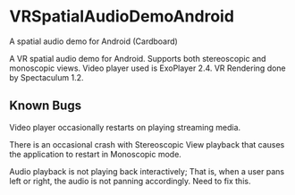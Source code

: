 # VRSpatialAudioDemoAndroid
A spatial audio demo for Android (Cardboard)

A VR spatial audio demo for Android. Supports both stereoscopic and monoscopic views. Video player used is ExoPlayer 2.4. VR Rendering done by Spectaculum 1.2.

## Known Bugs
Video player occasionally restarts on playing streaming media.

There is an occasional crash with Stereoscopic View playback that causes the application to restart in Monoscopic mode.

Audio playback is not playing back interactively; That is, when a user pans left or right, the audio is not panning accordingly. Need to fix this.
